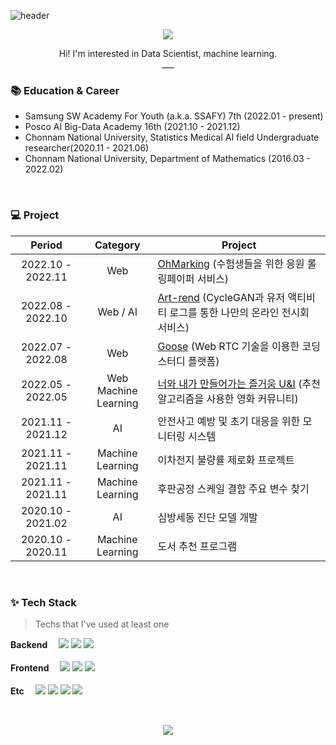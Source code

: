 <!-- ### Hi there 👋
### 내이름은 소정현
### 탐정이죠 ㅋ -->
<!--
**sjhyun7057/sjhyun7057** is a ✨ _special_ ✨ repository because its `README.md` (this file) appears on your GitHub profile.

Here are some ideas to get you started:

- 🔭 I’m currently working on ...
- 🌱 I’m currently learning ...
- 👯 I’m looking to collaborate on ...
- 🤔 I’m looking for help with ...
- 💬 Ask me about ...
- 📫 How to reach me: ...
- 😄 Pronouns: ...
- ⚡ Fun fact: ...
-->
<!-- Hi there 👋 -->


<!-- ![Anurag's GitHub stats](https://github-readme-stats.vercel.app/api?username=sjhyun7057&theme=nightowl&show_icons=true)
<img src="https://github-readme-stats.vercel.app/api/top-langs/?username=sjhyun7057&layout=compact&theme=tokyonight"></img>
<div align='center'>
  <h3>🧐 Introduction</h3>
  <p>안녕하세요, 소정현입니다.</p>
</div>

---

<div align='center'>
  <h3>📚 Tech Stack</h3> 
  <img src="https://img.shields.io/badge/Python-3776AB.svg?&style=for-the-badge&logo=Python&logoColor=white"/>
  <img src="https://img.shields.io/badge/JavaScript-F7DF1E.svg?&style=for-the-badge&logo=JavaScript&logoColor=white"/>
  <img src="https://img.shields.io/badge/Django-092E20.svg?&style=for-the-badge&logo=Django&logoColor=white"/>
  <img src="https://img.shields.io/badge/Vue.js-4FC08D.svg?&style=for-the-badge&logo=Vue.js&logoColor=white"/>
</div>
<div align='center'>
  <img src="https://img.shields.io/badge/HTML5-E34F26.svg?&style=for-the-badge&logo=HTML5&logoColor=white"/>
  <img src="https://img.shields.io/badge/CSS3-1572B6.svg?&style=for-the-badge&logo=CSS3&logoColor=white"/>
  <img src="https://img.shields.io/badge/SQLite-003B57.svg?&style=for-the-badge&logo=SQLite&logoColor=white"/>
  <img src="https://img.shields.io/badge/MySQL-4479A1.svg?&style=for-the-badge&logo=MySQL&logoColor=white"/>
</div>

---

<div align="center">
 <h3>🎲 Problem Solving</h3>
 <a href="https://solved.ac/sjhyun7057/"><img src="http://mazassumnida.wtf/api/v2/generate_badge?boj=sjhyun7057"/></a>
</div>

---

<div align='center'>
  <h3>🔍 Links</h3> -->
<!--  <p>blog : <a href="https://velog.io/@sjhyu">lse2625.log</a></p> -->
<!--   <p>email : gus7057@gmail.com</p> -->
<!-- </div> -->

<!-- --- -->


![header](https://capsule-render.vercel.app/api?type=Soft&color=FAF4B7&text=JeongHyun🐱‍💻&fontSize=50&fontColor=353535)

<p align="center">
  <a href="https://sohjeonghyun.notion.site/Soh-Jeong-Hyun-06d2977d7112475eaeb5f11106688f7b">
    <img src="https://img.shields.io/badge/PortFolio-CDF0EA?style=flat-square&logo=GitHub Sponsors&logoColor=black">
  </a>
<!--   <a href="https://hyunse0.tistory.com/">
    <img src="https://img.shields.io/badge/Tech Blog-F6F5F5?style=flat-square&logo=Tistory&logoColor=black"> -->
<!--   </a> -->
</p>
<p align="center">
  Hi! I'm interested in Data Scientist, machine learning. <br />
  ___
</p>



### :books: Education & Career

- Samsung SW Academy For Youth (a.k.a. SSAFY) 7th (2022.01 - present)
- Posco AI Big-Data Academy 16th (2021.10 - 2021.12)
- Chonnam National University, Statistics Medical AI field Undergraduate researcher(2020.11 - 2021.06)
- Chonnam National University, Department of Mathematics (2016.03 - 2022.02)


<br />

### 💻 Project

|      Period       |       Category        | Project                                                      |
| :---------------: | :-------------------: | ------------------------------------------------------------ |
| 2022.10 - 2022.11 |          Web          | [OhMarking](https://github.com/sjhyun7057/OhMarking) (수험생들을 위한 응원 롤링페이퍼 서비스) |
| 2022.08 - 2022.10 |          Web / AI         | [Art-rend](https://github.com/sjhyun7057/ART-REND) (CycleGAN과 유저 액티비티 로그를 통한 나만의 온라인 전시회 서비스) |
| 2022.07 - 2022.08 |          Web          | [Goose](https://github.com/sjhyun7057/goose) (Web RTC 기술을 이용한 코딩 스터디 플랫폼) |
| 2022.05 - 2022.05 |          Web <br/> Machine Learning          | [너와 내가 만들어가는 즐거움 U&I](https://github.com/sjhyun7057/U-I-movie-recommend-project) (추천 알고리즘을 사용한 영화 커뮤니티) |
| 2021.11 - 2021.12 | AI | 안전사고 예방 및 초기 대응을 위한 모니터링 시스템 |
| 2021.11 - 2021.11 | Machine<br />Learning | 이차전지 불량률 제로화 프로젝트 |
| 2021.11 - 2021.11 | Machine<br />Learning | 후판공정 스케일 결함 주요 변수 찾기 |
| 2020.10 - 2021.02 | AI | 심방세동 진단 모델 개발 |
| 2020.10 - 2020.11 | Machine<br />Learning | 도서 추천 프로그램 |


<br />

### ✨ Tech Stack

> Techs that I've used at least one

<p>
  <b>Backend　</b>
<!--   <img src="https://img.shields.io/badge/Spring Boot-6DB33F?style=flat-square&logo=Spring Boot&logoColor=white"> -->
<!--   <img src="https://img.shields.io/badge/Java-BE7928?style=flat-square&logo=OpenJDK&logoColor=white"> -->
  <img src="https://img.shields.io/badge/Python-3776AB?style=flat-square&logo=Python&logoColor=white">
  <img src="https://img.shields.io/badge/Django-092E20?style=flat-square&logo=Django&logoColor=white">
  <img src="https://img.shields.io/badge/MySQL-4479A1?style=flat-square&logo=MySQL&logoColor=white"><br/><br/>
<!--   <img src="https://img.shields.io/badge/MariaDB-003545?style=flat-square&logo=MariaDB&logoColor=white"> -->
<!--   <img src="https://img.shields.io/badge/MongoDB-47A248?style=flat-square&logo=MongoDB&logoColor=white"><br /><br /> -->
  <b>Frontend　</b>
  <img src="https://img.shields.io/badge/HTML-E34F26?style=flat-square&logo=HTML5&logoColor=white">
  <img src="https://img.shields.io/badge/CSS-1572B6?style=flat-square&logo=CSS3&logoColor=white">
  <img src="https://img.shields.io/badge/Vue.js-4FC08D?style=flat-square&logo=Vue.js&logoColor=white"><br /><br />
  <b>Etc　</b>
  <img src="https://img.shields.io/badge/GitHub-181717?style=flat-square&logo=GitHub&logoColor=white">
  <img src="https://img.shields.io/badge/GitLab-FC6D26?style=flat-square&logo=GitLab&logoColor=white">
  <img src="https://img.shields.io/badge/Jira-0052CC?style=flat-square&logo=Jira&logoColor=white">
<!--   <img src="https://img.shields.io/badge/NGINX-009639?style=flat-square&logo=NGINX&logoColor=white"> -->
  <img src="https://img.shields.io/badge/R-276DC3?style=flat-square&logo=R&logoColor=white"><br />
</p>


<br />
<p align="center">
<!--    <a href="https://solved.ac/sjhyun7057/"> -->
     <img src="http://mazassumnida.wtf/api/v2/generate_badge?boj=sjhyun7057">
<!-- </a> -->
<!--   <img src="http://mazassumnida.wtf/api/v2/generate_badge?boj=gkgustj"> -->
</p>
